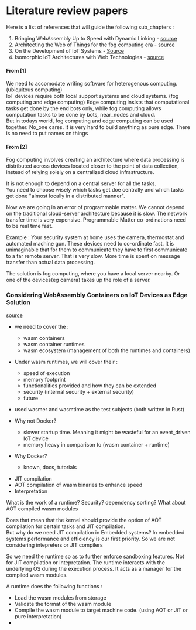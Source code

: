 # Literature review papers

Here is a list of references that will guide the following sub_chapters :
1. Bringing WebAssembly Up to Speed with Dynamic Linking - [source](https://helda.helsinki.fi/bitstream/handle/10138/335259/WAsDE_SAC2021.pdf?sequence=1#cite.taivalsaari2018development)
2. Architecting the Web of Things for the fog computing era - [source](https://ietresearch.onlinelibrary.wiley.com/doi/full/10.1049/iet-sen.2017.0350)
3. On the Development of IoT Systems - [Source](https://www.google.com/url?sa=t&rct=j&q=&esrc=s&source=web&cd=&cad=rja&uact=8&ved=2ahUKEwiw6vuuxZj_AhX_m_0HHW_9CD8QFnoECAoQAQ&url=https%3A%2F%2Fresearchportal.helsinki.fi%2Ffiles%2F151313168%2Ffour_corners_iot_1.pdf&usg=AOvVaw0R8kUvpQkK2rporht2l2F0)
4. Isomorphic IoT Architectures with Web Technologies - [source](https://helda.helsinki.fi/bitstream/handle/10138/336610/Isomorphic.pdf?sequence=1)



#### From [1]
We need to accomodate writing software for heterogenous computing. (ubiquitous computing)   
IoT devices require both local support systems and cloud systems. (fog computing and edge computing)
Edge computing insists that computational tasks get done by the end bots only, while fog computing allows computation tasks to be done by bots, near_nodes and cloud.     
But in todays world, fog computing and edge computing can be used together. No_one cares. It is very hard to build anything as pure edge. There is no need to put names on things






    


#### From [2]

Fog computing involves creating an architecture where data processing is distributed across devices located closer to the point of data collection, instead of relying solely on a centralized cloud infrastructure.

It is not enough to depend on a central server for all the tasks.   
You need to choose wisely which tasks get doe centrally and which tasks get done "almost locally in a distributed manner".  

Now we are going in an error of programmable matter. We cannot depend on the traditional cloud-server architecture because it is slow. The network transfer time is very expensive. Programmable Matter co-ordinations need to be real time fast.  

Example : Your security system at home uses the camera, thermostat and automated machine gun. These devices need to co-ordinate fast. It is unimaginable that for them to communicate they have to first communicate to a far remote server. That is very slow. More time is spent on message transfer than actual data processing.

The solution is fog computing, where you have a local server nearby. Or one of the devices(eg camera) takes up the role of a server.



### Considering WebAssembly Containers on IoT Devices as Edge Solution
[source](https://liu.diva-portal.org/smash/get/diva2:1575228/FULLTEXT01.pdf)

- we need to cover the :
  - wasm containers
  - wasm container runtimes
  - wasm ecosystem (management of both the runtimes and containers)

- Under wasm runtimes, we will cover their :
  - speed of execution
  - memory footprint
  - functionalities provided and how they can be extended
  - security (internal security + external security)
  - future

- used wasmer and wasmtime as the test subjects (both written in Rust)

- Why not Docker?
  - slower startup time. Meaning it might be wasteful for an event_driven IoT device
  - memory heavy in comparison to (wasm container + runtime)
- Why Docker?
  - known, docs, tutorials




* JIT compilation
* AOT compilation of wasm binaries to enhance speed
* Interpretation

What is the work of a runtime? Security? dependency sorting? What about AOT compiled wasm modules

Does that mean that the kernel should provide the option of AOT compilation for certain tasks and JIT compilation.  
But why do we need JIT compilation in Embedded systems? In embedded systems performance and efficiency is our first priority. So we are not considering intepreters or JIT compilers

So we need the runtime so as to further enforce sandboxing features. Not for JIT compilation or Intepretation.
The runtime interacts with the underlying OS during the execution process. It acts as a manager for the compiled wasm modules.  

A runtime does the following functions :
- Load the wasm modules from storage
- Validate the format of the wasm module
- Compile the wasm module to target machine code. (using AOT or JiT or pure interpretation)
- 